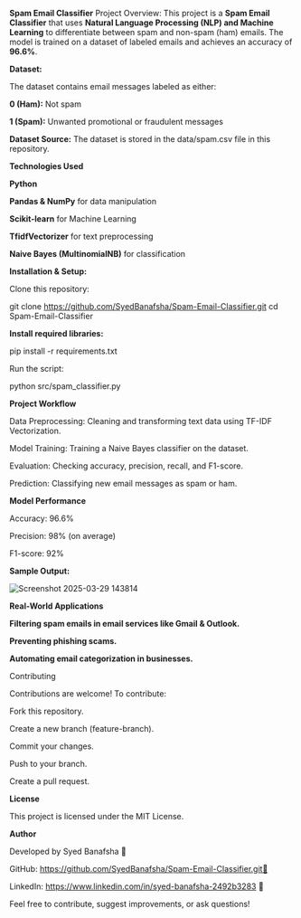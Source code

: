 **Spam Email Classifier**
Project Overview:
This project is a **Spam Email Classifier** that uses **Natural Language Processing (NLP) and Machine Learning** to differentiate between spam and non-spam (ham) emails. The model is trained on a dataset of labeled emails and achieves an accuracy of **96.6%**.

**Dataset:**

The dataset contains email messages labeled as either:

**0 (Ham):** Not spam

**1 (Spam):** Unwanted promotional or fraudulent messages

**Dataset Source:** The dataset is stored in the data/spam.csv file in this repository.

**Technologies Used**

**Python** 

**Pandas & NumPy** for data manipulation

**Scikit-learn** for Machine Learning

**TfidfVectorizer** for text preprocessing

**Naive Bayes (MultinomialNB)** for classification

**Installation & Setup:**

Clone this repository:

git clone https://github.com/SyedBanafsha/Spam-Email-Classifier.git
cd Spam-Email-Classifier

**Install required libraries:**

pip install -r requirements.txt

Run the script:

python src/spam_classifier.py

**Project Workflow**

Data Preprocessing: Cleaning and transforming text data using TF-IDF Vectorization.

Model Training: Training a Naive Bayes classifier on the dataset.

Evaluation: Checking accuracy, precision, recall, and F1-score.

Prediction: Classifying new email messages as spam or ham.

**Model Performance**

Accuracy: 96.6%

Precision: 98% (on average)

F1-score: 92%

**Sample Output:**

![Screenshot 2025-03-29 143814](https://github.com/user-attachments/assets/19f691b3-c910-4205-8c22-79f598230710)


**Real-World Applications**

**Filtering spam emails in email services like Gmail & Outlook.**

**Preventing phishing scams.**

**Automating email categorization in businesses.**

Contributing

Contributions are welcome! To contribute:

Fork this repository.

Create a new branch (feature-branch).

Commit your changes.

Push to your branch.

Create a pull request.

**License**

This project is licensed under the MIT License.

**Author**

Developed by Syed Banafsha 🔗 

GitHub: https://github.com/SyedBanafsha/Spam-Email-Classifier.git🔗 

LinkedIn: https://www.linkedin.com/in/syed-banafsha-2492b3283 🔗

Feel free to contribute, suggest improvements, or ask questions!
